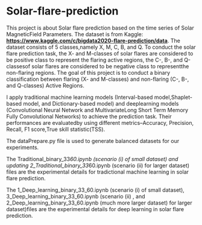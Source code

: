 # Solar-flare-prediction
This project is about Solar flare prediction based on the time series of Solar MagneticField Parameters. The dataset is from Kaggle: **https://www.kaggle.com/c/bigdata2020-flare-prediction/data**. The dataset consists of 5 classes,namely X, M, C, B, and Q. To conduct the solar flare prediction task, the X- and M-classes of solar flares are considered to be positive class to represent the flaring active regions, the C-, B-, and Q-classesof solar flares are considered to be negative class to representthe non-flaring regions. The goal of this project is to conduct a binary classification between flaring (X-  and  M-classes) and non-flaring (C-, B-, and Q-classes) Active Regions. 

I apply traditional machine learning models (Interval-based model,Shaplet-based  model,  and  Dictionary-based  model)  and  deeplearning models (Convolutional Neural Network and MultivariateLong  Short  Term  Memory  Fully  Convolutional  Networks)  to achieve  the  prediction  task.  Their  performances  are  evaluatedby using different metrics–Accuracy, Precision, Recall, F1 score,True  skill  statistic(TSS).

The dataPrepare.py file is used to generate balanced datasets for our experiments. 

The Traditional_binary_33*60.ipynb (scenario (i) of small dataset) and updating 2_Traditional_binary_33*60.ipynb (scenario (ii) for larger dataset) files are the experimental details for tradictional machine learning in solar flare prediction. 

The 1_Deep_learning_binary_33_60.ipynb (scenario (i) of small dataset), 3_Deep_learning_binary_33_60.ipynb (scenario (ii) , and 2_Deep_learning_binary_33_60.ipynb (much more larger dataset) for larger dataset)files are the experimental details for deep learning in solar flare prediction. 

